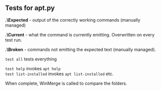Tests for apt.py
----------------

**.\Expected** - output of the correctly working commands (manually managed)

**.\Current** - what the command is currently emitting. Overwritten on every test run.

**.\Broken** - commands not emitting the expected text (manually managed).



`test all` tests everything

`test help` invokes `apt help`  
`test list-installed` invokes `apt list-installed`
etc.

When complete, WinMerge is called to compare the folders.


